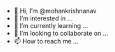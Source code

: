 - 👋 Hi, I’m @mohankrishnanav
- 👀 I’m interested in ...
- 🌱 I’m currently learning ...
- 💞️ I’m looking to collaborate on ...
- 📫 How to reach me ...

<!--- github:
https://github.com/mohankrishnanav/mohankrishnanav is a ✨ special ✨ repository because its `README.md` (this file) appears on your GitHub profile.
You can click the Preview link to take a look at your changes.
--->

<!--- Wordpress:
https://mohankrishnanav.wordpress.com is a ✨ special ✨ Blog appears on your Wordpress profile.
You can click the Preview link to take a look at your changes.
--->

<!--- LinkedIn:
https://www.linkedin.com/in/mohankrishnanav is a ✨ special ✨ Joba appears on your LinkedIn profile.
You can click the Preview link to take a look at your changes.
--->

<!--- Upwork:
https://www.upwork.com/freelancers/~01b20d1cc06522ff5f?viewMode=1 is a ✨ special ✨ Freelancer appears on your Upwork profile.
You can click the Preview link to take a look at your changes.
--->

<!--- FaceBook:
https://www.facebook.com/mohankrishnanav is a ✨ special ✨ social network appears on your FaceBook profile.
You can click the Preview link to take a look at your changes.
--->
